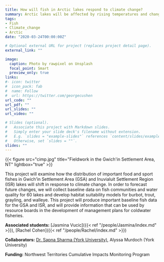 ```yaml
---
title: How will fish in Arctic lakes respond to climate change?
summary: Arctic lakes will be affected by rising temperatures and changes due to peramfrost thaw. How will this affect fish communities?
tags:
- Fish
- Climate_change
- Arctic
date: "2020-03-24T00:00:00Z"

# Optional external URL for project (replaces project detail page).
external_link: ""

image:
  caption: Photo by rawpixel on Unsplash
  focal_point: Smart
  preview_only: true
links:
#- icon: twitter
#  icon_pack: fab
#  name: Follow
#  url: https://twitter.com/georgecushen
url_code: ""
url_pdf: ""
url_slides: ""
url_video: ""

# Slides (optional).
#   Associate this project with Markdown slides.
#   Simply enter your slide deck's filename without extension.
#   E.g. `slides = "example-slides"` references `content/slides/example-slides.md`.
#   Otherwise, set `slides = ""`.
slides: ""
---
```


{{< figure src="cimp.jpg" title="Fieldwork in the Gwich'in Settlement Area, NT" lightbox="true" >}}

This project will examine how the distribution of important food and sport fishes in Gwich’in Settlement Area (GSA) and Inuvialuit Settlement Region (ISR) lakes will shift in response to climate change. In order to forecast future changes, we will collect baseline data on fish communities and water quality for 60 lakes and develop habitat suitability models for burbot, trout, grayling, and walleye. This project will produce important baseline fish data for the GSA and ISR, and will provide information that can be used by resource boards in the development of management plans for coldwater fisheries.

**Associated students:** [Jasmina Vucic]({{< ref "/people/Jasmina/index.md" >}}), [Rachel Cohen]({{< ref "/people/Rachel/index.md" >}})

**Collaborators:** [Dr. Sapna Sharma (York University)](https://sharmalab.wordpress.com/), Alyssa Murdoch (York University)

**Funding:** Northwest Territories Cumulative Impacts Monitoring Program
